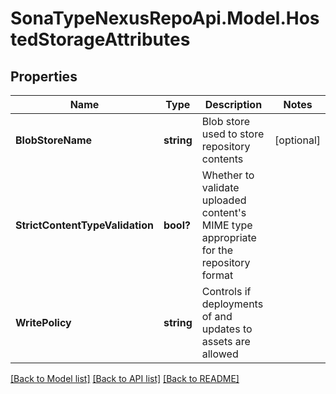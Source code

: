 # SonaTypeNexusRepoApi.Model.HostedStorageAttributes
## Properties

Name | Type | Description | Notes
------------ | ------------- | ------------- | -------------
**BlobStoreName** | **string** | Blob store used to store repository contents | [optional] 
**StrictContentTypeValidation** | **bool?** | Whether to validate uploaded content&#39;s MIME type appropriate for the repository format | 
**WritePolicy** | **string** | Controls if deployments of and updates to assets are allowed | 

[[Back to Model list]](../README.md#documentation-for-models) [[Back to API list]](../README.md#documentation-for-api-endpoints) [[Back to README]](../README.md)

